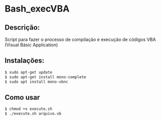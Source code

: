 # Bash_execVBA

## Descrição:
Script para fazer o processo de compilação e execução de códigos VBA (Visual Básic Application)

## Instalações:
```bash
$ sudo apt-get update
$ sudo apt-get install mono-complete
$ sudo apt install mono-vbnc
```
## Como usar
```bash
$ chmod +x execute.sh
$ ./execute.sh arquivo.vb
```
